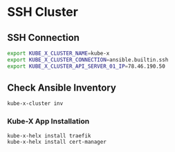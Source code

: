 # SSH Cluster


## SSH Connection

```bash
export KUBE_X_CLUSTER_NAME=kube-x
export KUBE_X_CLUSTER_CONNECTION=ansible.builtin.ssh
export KUBE_X_CLUSTER_API_SERVER_01_IP=78.46.190.50
```

## Check Ansible Inventory

```bash
kube-x-cluster inv
```

### Kube-X App Installation

```bash
kube-x-helx install traefik
kube-x-helx install cert-manager
```
